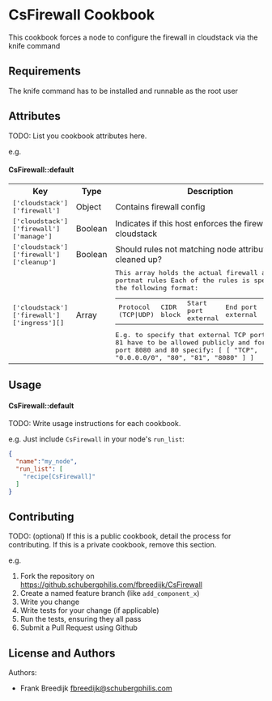 CsFirewall Cookbook
===================
This cookbook forces a node to configure the firewall in cloudstack via the 
knife command

Requirements
------------
The knife command has to be installed and runnable as the root user

Attributes
----------
TODO: List you cookbook attributes here.

e.g.
#### CsFirewall::default
<table>
  <tr>
    <th>Key</th>
    <th>Type</th>
    <th>Description</th>
    <th>Default</th>
  </tr>
  <tr>
    <td><tt>['cloudstack']['firewall']</tt></td>
    <td>Object</td>
    <td>Contains firewall config</td>
    <td><tt></tt></td>
  </tr>
  <tr>
    <td><tt>['cloudstack']['firewall']['manage']</tt></td>
    <td>Boolean</td>
    <td>Indicates if this host enforces the firewall rules in cloudstack</td>
    <td><tt>False</tt></td>
  </tr>
  <tr>
    <td><tt>['cloudstack']['firewall']['cleanup']</tt></td>
    <td>Boolean</td>
    <td>Should rules not matching node attributes be cleaned up?</td>
    <td><tt>False</tt></td>
  </tr>
  <tr>
    <td><tt>['cloudstack']['firewall']['ingress'][<ip address>]</tt></td>
    <td>Array</td>
    <td><tt>This array holds the actual firewall and portnat rules
    Each of the rules is specified in the following format:
    <table>
      <tr>
        <td>Protocol (TCP|UDP)</td>
        <td>CIDR block</td>
        <td>Start port external</td>
        <td>End port external</td>
        <td>Start port internal<td>
      </tr>
    </table>
    E.g. to specify that external TCP port 80 and 81 have to be allowed publicly and forwarded to port 8080 and 80 specify:
    [ [ "TCP", "0.0.0.0/0", "80", "81", "8080" ] ]
    </tt></td>
  </tr>
</table>

Usage
-----
#### CsFirewall::default
TODO: Write usage instructions for each cookbook.

e.g.
Just include `CsFirewall` in your node's `run_list`:

```json
{
  "name":"my_node",
  "run_list": [
    "recipe[CsFirewall]"
  ]
}
```

Contributing
------------
TODO: (optional) If this is a public cookbook, detail the process for contributing. If this is a private cookbook, remove this section.

e.g.
1. Fork the repository on https://github.schubergphilis.com/fbreedijk/CsFirewall
2. Create a named feature branch (like `add_component_x`)
3. Write you change
4. Write tests for your change (if applicable)
5. Run the tests, ensuring they all pass
6. Submit a Pull Request using Github

License and Authors
-------------------
Authors: 
* Frank Breedijk <fbreedijk@schubergphilis.com>
